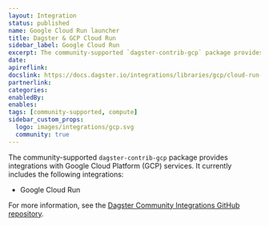 ```yaml
---
layout: Integration
status: published
name: Google Cloud Run launcher
title: Dagster & GCP Cloud Run
sidebar_label: Google Cloud Run
excerpt: The community-supported `dagster-contrib-gcp` package provides integrations with Google Cloud Platform (GCP) services.
date: 
apireflink: 
docslink: https://docs.dagster.io/integrations/libraries/gcp/cloud-run-launcher
partnerlink:
categories:
enabledBy:
enables:
tags: [community-supported, compute]
sidebar_custom_props:
  logo: images/integrations/gcp.svg
  community: true
---
```


The community-supported `dagster-contrib-gcp` package provides integrations with Google Cloud Platform (GCP) services. It currently includes the following integrations:

* Google Cloud Run

For more information, see the [Dagster Community Integrations GitHub repository](https://github.com/dagster-io/community-integrations/tree/main/libraries/dagster-contrib-gcp).

